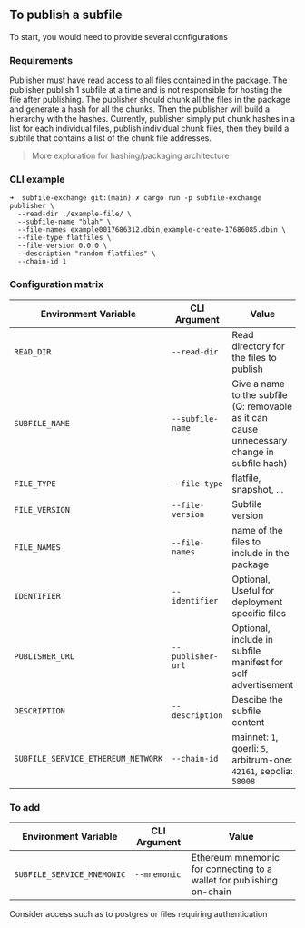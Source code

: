 ## To publish a subfile

To start, you would need to provide several configurations

### Requirements

Publisher must have read access to all files contained in the package. The publisher publish 1 subfile at a time and is not responsible for hosting the file after publishing. The publisher should chunk all the files in the package and generate a hash for all the chunks. Then the publisher will build a hierarchy with the hashes. Currently, publisher simply put chunk hashes in a list for each individual files, publish individual chunk files, then they build a subfile that contains a list of the chunk file addresses. 

> More exploration for hashing/packaging architecture


### CLI example
```
➜  subfile-exchange git:(main) ✗ cargo run -p subfile-exchange publisher \
  --read-dir ./example-file/ \
  --subfile-name "blah" \
  --file-names example0017686312.dbin,example-create-17686085.dbin \
  --file-type flatfiles \
  --file-version 0.0.0 \
  --description "random flatfiles" \
  --chain-id 1
```


### Configuration matrix

| Environment Variable                          | CLI Argument                    | Value                                            |
| --------------------------------------------- | ------------------------------- | ------------------------------------------------ |
| `READ_DIR`             | `--read-dir`             | Read directory for the files to publish               |
| `SUBFILE_NAME`             | `--subfile-name`             | Give a name to the subfile (Q: removable as it can cause unnecessary change in subfile hash)               |
| `FILE_TYPE`             | `--file-type`             | flatfile, snapshot, ...               |
| `FILE_VERSION`             | `--file-version`             | Subfile version               |
| `FILE_NAMES`             | `--file-names`             | name of the files to include in the package               |
| `IDENTIFIER`             | `--identifier`             | Optional, Useful for deployment specific files                |
| `PUBLISHER_URL`             | `--publisher-url`             | Optional, include in subfile manifest for self advertisement               |
| `DESCRIPTION`             | `--description`             | Descibe the subfile content               |
| `SUBFILE_SERVICE_ETHEREUM_NETWORK`            | `--chain-id`            | mainnet: `1`, goerli: `5`, arbitrum-one: `42161`, sepolia: `58008`                              |

### To add
| Environment Variable                          | CLI Argument                    | Value                                            |
| --------------------------------------------- | ------------------------------- | ------------------------------------------------ |
| `SUBFILE_SERVICE_MNEMONIC`                    | `--mnemonic`                    | Ethereum mnemonic for connecting to a wallet for publishing on-chain           |

Consider access such as to postgres or files requiring authentication
